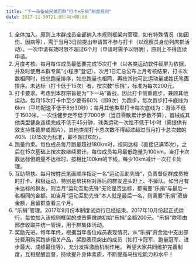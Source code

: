 ```yaml
---
title: "下一马备战兄弟团群“打卡+乐捐”制度规则"
date: 2017-11-30T21:05:48+08:00
---
```


1. 全体加入。原则上本群成员全部纳入本规则框架内管理，如有特殊情况（如因伤、因病等），需于当月3日前提出申请暂不参与打卡（以观察员身份列席群活动），一次申请有效时限不超过6个月（申请时需予以明确），原则上不得连续申请。
2. 月度考核。每月每位成员最低要完成15次打卡（以各类运动软件截屏为依据，并及时使用本群专属“小程序”登记）。次月1日汇总公布上月考核结果，打卡次数相同时，按总跑量排序，如总跑量也相同，再按其他可比运动量或姓氏笔画排序。未达标（打卡低于15次）者，按次数“乐捐”，标准为每次200元。
3. 打卡要求。考虑到本群宗旨是为“下一马”备战，因此打卡侧重跑步，兼顾其他运动。每月15次打卡中至少要有60%（即9次）为跑步，每次跑步打卡底线为6km（平均配速不低于8分30秒）；每月其他类型打卡每次底线为：游泳不低于1500米，一次性健步走不低于7000步（当日零散累计步数不算），器械或其他类型健身连续完成不低于45分钟，球类运动一次性不低于1小时（需提供有效支持性截屏或图片），其他类型打卡总次数不得超过超过当月打卡总次数的40%（以15次为标准，即不超过6次）。
4. 跑量约束。每位成员每月跑量超过180km时，视同达标（直接记满15次），之后在15次基础上按次数继续累计。每位成员每月最低跑量为100km，当打卡次数达标但跑量不达标时，按相比100km的下线，每少10km减计一次打卡处理。
5. 互助帮扶。每月按姓氏笔画顺序指定一名“运动互助先锋”，负责督促群成员按时打卡、积极运动，特别是帮扶相对落后的群友迎头赶上、不掉队。如当月有未达标的群友，则当月“运动互助先锋“无论是否达标，都需要“乐捐”与最后一名相同的金额。如当月“运动互助先锋”本人就是最后一名，则需要“乐捐”双倍金额，且留群查看三个月。
6. “乐捐”管理。2017年9月份本制度试运行已经结束。2017年10月份起正式运行。每位加入该规则框架的成员需缴纳初始“乐捐”金额200元。“乐捐”款项由邢彦收取并统一管理，用于群集体活动。
7. 奖励先进。每年年终，根据当年各位成员表现情况，从“乐捐”资金池中支出部分费用购买跑步相关产品，奖励表现突出的成员（如打卡冠军、跑量冠军、进步最大、成绩最佳等），充分发挥激励机制作用。
希望大家共同维护完善制度，互相提醒监督，持续提升身体素质，不断提高马拉松能力和水平！
